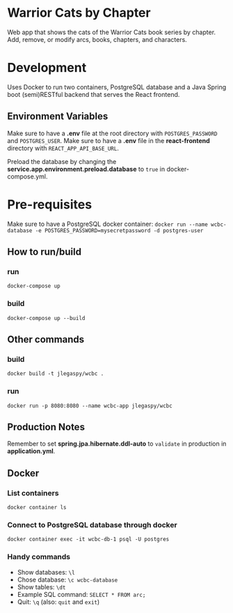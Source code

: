 # Warrior Cats by Chapter
Web app that shows the cats of the Warrior Cats book series by chapter.
Add, remove, or modify arcs, books, chapters, and characters.

# Development
Uses Docker to run two containers, PostgreSQL database and a Java Spring boot (semi)RESTful backend that serves the React frontend.

## Environment Variables
Make sure to have a **.env** file at the root directory with `POSTGRES_PASSWORD` and `POSTGRES_USER`.
Make sure to have a **.env** file in the **react-frontend** directory with `REACT_APP_API_BASE_URL`.

Preload the database by changing the **service.app.environment.preload.database** to `true` in docker-compose.yml.

# Pre-requisites 
Make sure to have a PostgreSQL docker container:
```docker run --name wcbc-database -e POSTGRES_PASSWORD=mysecretpassword -d postgres-user```

## How to run/build
### run
```docker-compose up```

### build
```docker-compose up --build```

## Other commands
### build
```docker build -t jlegaspy/wcbc . ```

### run
```docker run -p 8080:8080 --name wcbc-app jlegaspy/wcbc```

## Production Notes
Remember to set **spring.jpa.hibernate.ddl-auto** to `validate` in production in **application.yml**.

## Docker
### List containers
```docker container ls```

### Connect to PostgreSQL database through docker
```docker container exec -it wcbc-db-1 psql -U postgres```

### Handy commands
- Show databases: `\l`
- Chose database: `\c wcbc-database`
- Show tables: `\dt`
- Example SQL command: `SELECT * FROM arc;`
- Quit: `\q` (also: `quit` and `exit`)